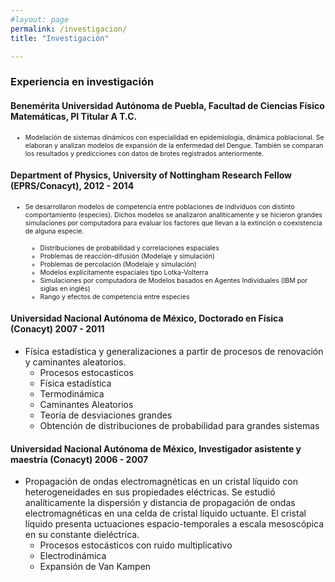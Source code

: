 ```yaml
---
#layout: page
permalink: /investigacion/
title: "Investigación"

---
```


### Experiencia en investigación

#### Benemérita Universidad Autónoma de Puebla, Facultad de Ciencias Físico Matemáticas, PI Titular A T.C. 

<ul>
  <li style="font-size:75%;">Modelación de sistemas dinámicos con especialidad en epidemiología, dinámica poblacional. Se elaboran y analizan modelos de expansión de la enfermedad del Dengue. También se comparan los resultados y predicciones con datos de brotes registrados anteriormente. </li>
</ul>

#### Department of Physics, University of Nottingham Research Fellow (EPRS/Conacyt), 2012 - 2014 

<ul>
  <li style="font-size:75%;">Se desarrollaron modelos de competencia entre poblaciones de individuos con distinto comportamiento (especies). Dichos modelos se analizaron analiticamente y se hicieron grandes simulaciones por computadora para evaluar los factores que llevan a la extinción o coexistencia de alguna especie.</li>
  <ul>
  <li style="font-size:75%;">Distribuciones de probabilidad y correlaciones espaciales</li>
    <li style="font-size:75%;">Problemas de reacción-difusión (Modelaje y simulación)</li>
    <li style="font-size:75%;">Problemas de percolación (Modelaje y simulación)</li>
    <li style="font-size:75%;"> Modelos explícitamente espaciales tipo Lotka-Volterra</li>
    <li style="font-size:75%;">Simulaciones por computadora de Modelos basados en Agentes Individuales (IBM por siglas en inglés)</li>
    <li style="font-size:75%;">Rango y efectos de competencia entre especies </li>
    
</ul>
  
</ul>


#### Universidad Nacional Autónoma de México, Doctorado en Física (Conacyt) 2007 - 2011
- Física estadística y generalizaciones a partir de procesos de renovación y caminantes aleatorios.
  - Procesos estocasticos
  - Física estadística
  - Termodinámica
  - Caminantes Aleatorios
  - Teoría de desviaciones grandes
  - Obtención de distribuciones de probabilidad para grandes sistemas 

#### Universidad Nacional Autónoma de México, Investigador asistente y maestría (Conacyt) 2006 - 2007
- Propagación de ondas electromagnéticas en un cristal líquido con heterogeneidades en sus propiedades eléctricas. Se estudió analíticamente la dispersión y distancia de propagación de ondas electromagnéticas en una celda de cristal líquido uctuante. El cristal líquido presenta uctuaciones espacio-temporales a escala mesoscópica en su constante dieléctrica.
  - Procesos estocásticos con ruido multiplicativo
  - Electrodinámica
  - Expansión de Van Kampen 

